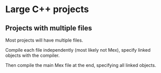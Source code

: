 
# Large C++ projects

## Projects with multiple files

Most projects will have multiple files.

Compile each file independently (most likely not Mex), specify linked objects with the compiler.

Then compile the main Mex file at the end, specifying all linked objects.